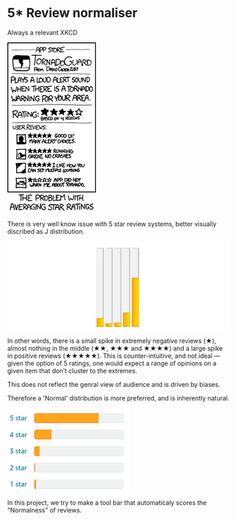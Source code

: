 # 5* Review normaliser

Always a relevant XKCD

![xkcd](https://github.com/shree970/review-normaliser/blob/main/images/xkcd.png) 

There is very well know issue with 5 star review systems, better visually discribed as J distribution.

![j-shaped](https://github.com/shree970/review-normaliser/blob/main/images/j.png)

In other words, there is a small spike in extremely negative reviews (★), almost nothing in the middle (★★, ★★★ and ★★★★) and a large spike in positive reviews (★★★★★). This is counter-intuitive, and not ideal — given the option of 5 ratings, one would expect a range of opinions on a given item that don’t cluster to the extremes. 

This does not reflect the genral view of audience and is driven by biases.

Therefore a 'Normal' distribution is more preferred, and is inherently natural.

![gaussian-shaped](https://github.com/shree970/review-normaliser/blob/main/images/normal.png)

In this project, we try to make a tool bar that automaticaly scores the "Normalness" of reviews.
